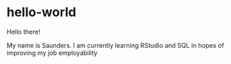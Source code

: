 # hello-world

Hello there!

My name is Saunders. I am currently learning RStudio and SQL in hopes of improving my job employability
